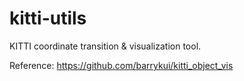 # kitti-utils
KITTI coordinate transition & visualization tool.

Reference:
https://github.com/barrykui/kitti_object_vis